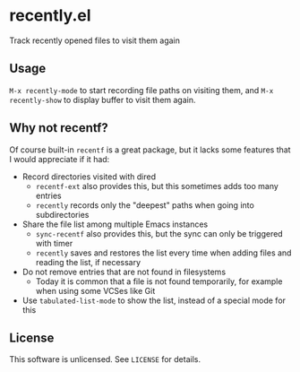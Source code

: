 recently.el
===========


Track recently opened files to visit them again


Usage
-----

`M-x recently-mode` to start recording file paths on visiting them,
and `M-x recently-show` to display buffer to visit them again.


Why not recentf?
----------------

Of course built-in `recentf` is a great package, but it lacks some
features that I would appreciate if it had:

- Record directories visited with dired
  - `recentf-ext` also provides this, but this sometimes adds too many
    entries
  - `recently` records only the "deepest" paths when going into
    subdirectories
- Share the file list among multiple Emacs instances
  - `sync-recentf` also provides this, but the sync can only be
    triggered with timer
  - `recently` saves and restores the list every time when adding
    files and reading the list, if necessary
- Do not remove entries that are not found in filesystems
  - Today it is common that a file is not found temporarily,
    for example when using some VCSes like Git
- Use `tabulated-list-mode` to show the list, instead of a special
  mode for this


License
-------

This software is unlicensed. See `LICENSE` for details.

